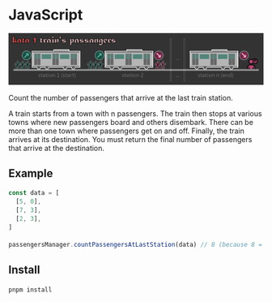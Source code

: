 # JavaScript

![kata-1-title-trains-passengers](https://github.com/darellanodev/katas-for-practice/blob/main/katas/01-passengers/img/title.png?raw=true)

Count the number of passengers that arrive at the last train station.

A train starts from a town with n passengers. The train then stops at various towns where new passengers board and others disembark. There can be more than one town where passengers get on and off. Finally, the train arrives at its destination. You must return the final number of passengers that arrive at the destination.

## Example

```js
const data = [
  [5, 0],
  [7, 3],
  [2, 3],
]

passengersManager.countPassengersAtLastStation(data) // 8 (because 8 = 5 + 7 + 2 - (0 + 3 + 3))
```

## Install

`pnpm install`
